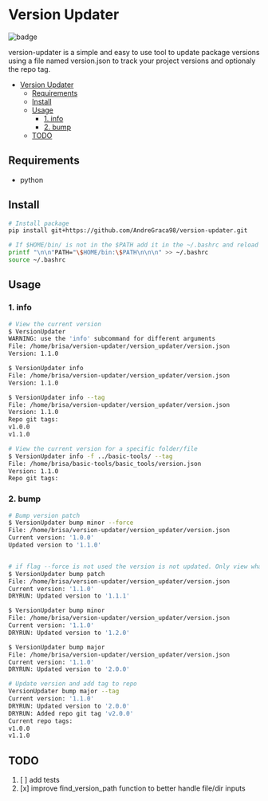 # Version Updater

![badge](https://img.shields.io/github/package-json/v/AndreGraca98/version-updater?filename=version_updater%2Fversion.json&label=version-updater&logo=python&logoColor=yellow)

version-updater is a simple and easy to use tool to update package versions using a file named version.json to track your project versions and optionaly the repo tag.

- [Version Updater](#version-updater)
  - [Requirements](#requirements)
  - [Install](#install)
  - [Usage](#usage)
    - [1. info](#1-info)
    - [2. bump](#2-bump)
  - [TODO](#todo)

## Requirements

- python

## Install

```bash
# Install package
pip install git+https://github.com/AndreGraca98/version-updater.git

# If $HOME/bin/ is not in the $PATH add it in the ~/.bashrc and reload terminal
printf "\n\n"PATH="\$HOME/bin:\$PATH\n\n\n" >> ~/.bashrc
source ~/.bashrc

```

## Usage

### 1. info

  ```bash
  # View the current version
  $ VersionUpdater
  WARNING: use the 'info' subcommand for different arguments
  File: /home/brisa/version-updater/version_updater/version.json
  Version: 1.1.0

  $ VersionUpdater info
  File: /home/brisa/version-updater/version_updater/version.json
  Version: 1.1.0

  $ VersionUpdater info --tag
  File: /home/brisa/version-updater/version_updater/version.json
  Version: 1.1.0
  Repo git tags:
  v1.0.0
  v1.1.0

  # View the current version for a specific folder/file
  $ VersionUpdater info -f ../basic-tools/ --tag
  File: /home/brisa/basic-tools/basic_tools/version.json
  Version: 1.1.0
  Repo git tags:

  ```

### 2. bump

```bash
# Bump version patch
$ VersionUpdater bump minor --force
File: /home/brisa/version-updater/version_updater/version.json
Current version: '1.0.0'
Updated version to '1.1.0'


# if flag --force is not used the version is not updated. Only view what would happen
$ VersionUpdater bump patch
File: /home/brisa/version-updater/version_updater/version.json
Current version: '1.1.0'
DRYRUN: Updated version to '1.1.1'

$ VersionUpdater bump minor
File: /home/brisa/version-updater/version_updater/version.json
Current version: '1.1.0'
DRYRUN: Updated version to '1.2.0'

$ VersionUpdater bump major
File: /home/brisa/version-updater/version_updater/version.json
Current version: '1.1.0'
DRYRUN: Updated version to '2.0.0'

# Update version and add tag to repo
VersionUpdater bump major --tag
Current version: '1.1.0'
DRYRUN: Updated version to '2.0.0'
DRYRUN: Added repo git tag 'v2.0.0'
Current repo tags:
v1.0.0
v1.1.0
```

## TODO
  
  1. [ ] add tests
  1. [x] improve find_version_path function to better handle file/dir inputs
